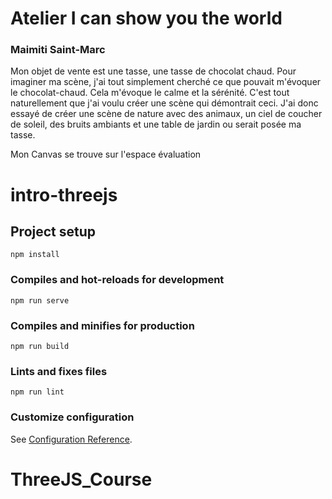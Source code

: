 # Atelier I can show you the world
### Maimiti Saint-Marc

Mon objet de vente est une tasse, une tasse de chocolat chaud. Pour imaginer ma scène, j'ai tout simplement cherché ce que pouvait
m'évoquer le chocolat-chaud. Cela m'évoque le calme et la sérénité. C'est tout naturellement que j'ai voulu créer une scène qui démontrait ceci.
J'ai donc essayé de créer une scène de nature avec des animaux, un ciel de coucher de soleil, des bruits ambiants et une table de jardin ou serait
posée ma tasse.

Mon Canvas se trouve sur l'espace évaluation

# intro-threejs

## Project setup
```
npm install
```

### Compiles and hot-reloads for development
```
npm run serve
```

### Compiles and minifies for production
```
npm run build
```

### Lints and fixes files
```
npm run lint
```

### Customize configuration
See [Configuration Reference](https://cli.vuejs.org/config/).
# ThreeJS_Course

